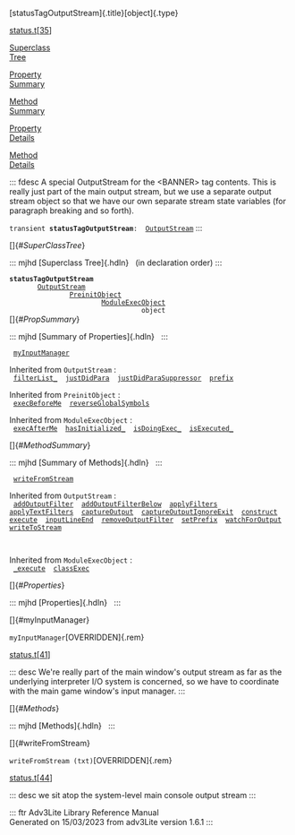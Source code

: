 [statusTagOutputStream]{.title}[object]{.type}

[status.t](../file/status.t.html)\[[35](../source/status.t.html#35)\]

[Superclass\
Tree](#_SuperClassTree_)

[Property\
Summary](#_PropSummary_)

[Method\
Summary](#_MethodSummary_)

[Property\
Details](#_Properties_)

[Method\
Details](#_Methods_)

::: fdesc
A special OutputStream for the \<BANNER\> tag contents. This is really
just part of the main output stream, but we use a separate output stream
object so that we have our own separate stream state variables (for
paragraph breaking and so forth).

`transient `**`statusTagOutputStream`**` :   `[`OutputStream`](../object/OutputStream.html)
:::

[]{#_SuperClassTree_}

::: mjhd
[Superclass Tree]{.hdln}   (in declaration order)
:::

**`statusTagOutputStream`**\
`         `[`OutputStream`](../object/OutputStream.html)\
`                 `[`PreinitObject`](../object/PreinitObject.html)\
`                         `[`ModuleExecObject`](../object/ModuleExecObject.html)\
`                                 object`\
[]{#_PropSummary_}

::: mjhd
[Summary of Properties]{.hdln}  
:::

` `[`myInputManager`](#myInputManager)`  `

Inherited from `OutputStream` :\
` `[`filterList_`](../object/OutputStream.html#filterList_)`  `[`justDidPara`](../object/OutputStream.html#justDidPara)`  `[`justDidParaSuppressor`](../object/OutputStream.html#justDidParaSuppressor)`  `[`prefix`](../object/OutputStream.html#prefix)`  `

Inherited from `PreinitObject` :\
` `[`execBeforeMe`](../object/PreinitObject.html#execBeforeMe)`  `[`reverseGlobalSymbols`](../object/PreinitObject.html#reverseGlobalSymbols)`  `

Inherited from `ModuleExecObject` :\
` `[`execAfterMe`](../object/ModuleExecObject.html#execAfterMe)`  `[`hasInitialized_`](../object/ModuleExecObject.html#hasInitialized_)`  `[`isDoingExec_`](../object/ModuleExecObject.html#isDoingExec_)`  `[`isExecuted_`](../object/ModuleExecObject.html#isExecuted_)`  `

[]{#_MethodSummary_}

::: mjhd
[Summary of Methods]{.hdln}  
:::

` `[`writeFromStream`](#writeFromStream)`  `

Inherited from `OutputStream` :\
` `[`addOutputFilter`](../object/OutputStream.html#addOutputFilter)`  `[`addOutputFilterBelow`](../object/OutputStream.html#addOutputFilterBelow)`  `[`applyFilters`](../object/OutputStream.html#applyFilters)`  `[`applyTextFilters`](../object/OutputStream.html#applyTextFilters)`  `[`captureOutput`](../object/OutputStream.html#captureOutput)`  `[`captureOutputIgnoreExit`](../object/OutputStream.html#captureOutputIgnoreExit)`  `[`construct`](../object/OutputStream.html#construct)`  `[`execute`](../object/OutputStream.html#execute)`  `[`inputLineEnd`](../object/OutputStream.html#inputLineEnd)`  `[`removeOutputFilter`](../object/OutputStream.html#removeOutputFilter)`  `[`setPrefix`](../object/OutputStream.html#setPrefix)`  `[`watchForOutput`](../object/OutputStream.html#watchForOutput)`  `[`writeToStream`](../object/OutputStream.html#writeToStream)`  `

` `

Inherited from `ModuleExecObject` :\
` `[`_execute`](../object/ModuleExecObject.html#_execute)`  `[`classExec`](../object/ModuleExecObject.html#classExec)`  `

[]{#_Properties_}

::: mjhd
[Properties]{.hdln}  
:::

[]{#myInputManager}

`myInputManager`[OVERRIDDEN]{.rem}

[status.t](../file/status.t.html)\[[41](../source/status.t.html#41)\]

::: desc
We\'re really part of the main window\'s output stream as far as the
underlying interpreter I/O system is concerned, so we have to coordinate
with the main game window\'s input manager.
:::

[]{#_Methods_}

::: mjhd
[Methods]{.hdln}  
:::

[]{#writeFromStream}

`writeFromStream (txt)`[OVERRIDDEN]{.rem}

[status.t](../file/status.t.html)\[[44](../source/status.t.html#44)\]

::: desc
we sit atop the system-level main console output stream
:::

::: ftr
Adv3Lite Library Reference Manual\
Generated on 15/03/2023 from adv3Lite version 1.6.1
:::

